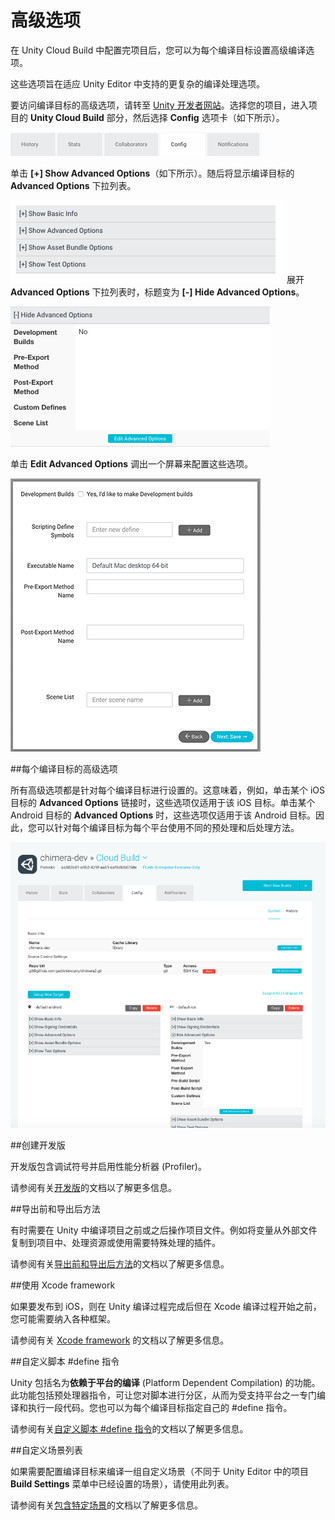 # 高级选项

在 Unity Cloud Build 中配置完项目后，您可以为每个编译目标设置高级编译选项。

这些选项旨在适应 Unity Editor 中支持的更复杂的编译处理选项。

要访问编译目标的高级选项，请转至 [Unity 开发者网站](http://developer.cloud.unity3d.com)。选择您的项目，进入项目的 __Unity Cloud Build__ 部分，然后选择 __Config__ 选项卡（如下所示）。

![](../uploads/Main/UnityCloudBuildAdvancedOptions-Config.png) 

单击 __[+] Show Advanced Options__（如下所示）。随后将显示编译目标的 __Advanced Options__ 下拉列表。

![](../uploads/Main/UnityCloudBuildAdvancedOptions-AdvancedOptions.png)
展开 __Advanced Options__ 下拉列表时，标题变为 __[-] Hide Advanced Options__。

![](../uploads/Main/UnityCloudBuildAdvancedOptions-AdvancedOptionsExpanded.png) 

单击 __Edit Advanced Options__ 调出一个屏幕来配置这些选项。

![Edit Advanced Options 屏幕](../uploads/Main/UnityCloudBuildAdvancedOptions-AdvancedOptionsEdit.png)

##每个编译目标的高级选项

所有高级选项都是针对每个编译目标进行设置的。这意味着，例如，单击某个 iOS 目标的 __Advanced Options__ 链接时，这些选项仅适用于该 iOS 目标。单击某个 Android 目标的 __Advanced Options__ 时，这些选项仅适用于该 Android 目标。因此，您可以针对每个编译目标为每个平台使用不同的预处理和后处理方法。

![](../uploads/Main/UnityCloudBuildAdvancedOptions-PerTarget.png) 

##创建开发版

开发版包含调试符号并启用性能分析器 (Profiler)。

请参阅有关[开发版](UnityCloudBuildDevelopmentBuilds.html)的文档以了解更多信息。

##导出前和导出后方法

有时需要在 Unity 中编译项目之前或之后操作项目文件。例如将变量从外部文件复制到项目中、处理资源或使用需要特殊处理的插件。

请参阅有关[导出前和导出后方法](UnityCloudBuildPreAndPostExportMethods.html)的文档以了解更多信息。

##使用 Xcode framework

如果要发布到 iOS，则在 Unity 编译过程完成后但在 Xcode 编译过程开始之前，您可能需要纳入各种框架。

请参阅有关 [Xcode framework](UnityCloudBuildXcodeFrameworks.html) 的文档以了解更多信息。

##自定义脚本 #define 指令

Unity 包括名为**依赖于平台的编译** (Platform Dependent Compilation) 的功能。此功能包括预处理器指令，可让您对脚本进行分区，从而为受支持平台之一专门编译和执行一段代码。您也可以为每个编译目标指定自己的 #define 指令。

请参阅有关[自定义脚本 #define 指令](UnityCloudBuildCustomScriptingDefineDirectives.html)的文档以了解更多信息。

##自定义场景列表

如果需要配置编译目标来编译一组自定义场景（不同于 Unity Editor 中的项目 **Build Settings** 菜单中已经设置的场景），请使用此列表。

请参阅有关[包含特定场景](UnityCloudBuildIncludingSpecificScenes.html)的文档以了解更多信息。
